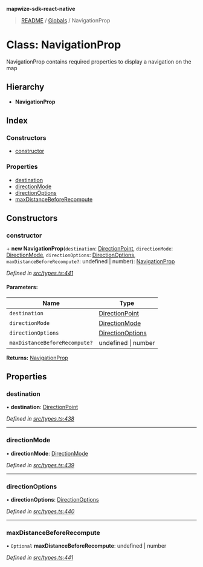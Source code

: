 **mapwize-sdk-react-native**

> [README](../README.md) / [Globals](../globals.md) / NavigationProp

# Class: NavigationProp

NavigationProp contains required properties to display a navigation on the map

## Hierarchy

* **NavigationProp**

## Index

### Constructors

* [constructor](navigationprop.md#constructor)

### Properties

* [destination](navigationprop.md#destination)
* [directionMode](navigationprop.md#directionmode)
* [directionOptions](navigationprop.md#directionoptions)
* [maxDistanceBeforeRecompute](navigationprop.md#maxdistancebeforerecompute)

## Constructors

### constructor

\+ **new NavigationProp**(`destination`: [DirectionPoint](../interfaces/directionpoint.md), `directionMode`: [DirectionMode](directionmode.md), `directionOptions`: [DirectionOptions](directionoptions.md), `maxDistanceBeforeRecompute?`: undefined \| number): [NavigationProp](navigationprop.md)

*Defined in [src/types.ts:441](https://github.com/Mapwize/mapwize-sdk-react-native/blob/18c4e52/src/types.ts#L441)*

#### Parameters:

Name | Type |
------ | ------ |
`destination` | [DirectionPoint](../interfaces/directionpoint.md) |
`directionMode` | [DirectionMode](directionmode.md) |
`directionOptions` | [DirectionOptions](directionoptions.md) |
`maxDistanceBeforeRecompute?` | undefined \| number |

**Returns:** [NavigationProp](navigationprop.md)

## Properties

### destination

•  **destination**: [DirectionPoint](../interfaces/directionpoint.md)

*Defined in [src/types.ts:438](https://github.com/Mapwize/mapwize-sdk-react-native/blob/18c4e52/src/types.ts#L438)*

___

### directionMode

•  **directionMode**: [DirectionMode](directionmode.md)

*Defined in [src/types.ts:439](https://github.com/Mapwize/mapwize-sdk-react-native/blob/18c4e52/src/types.ts#L439)*

___

### directionOptions

•  **directionOptions**: [DirectionOptions](directionoptions.md)

*Defined in [src/types.ts:440](https://github.com/Mapwize/mapwize-sdk-react-native/blob/18c4e52/src/types.ts#L440)*

___

### maxDistanceBeforeRecompute

• `Optional` **maxDistanceBeforeRecompute**: undefined \| number

*Defined in [src/types.ts:441](https://github.com/Mapwize/mapwize-sdk-react-native/blob/18c4e52/src/types.ts#L441)*
